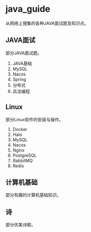# java_guide

从网络上搜集的各种JAVA面试题及知识点。

## JAVA面试

部分JAVA面试题。

1. JAVA基础
2. MySQL
3. Nacos
4. Spring
5. 分布式
6. 兵法编程

## Linux

部分Linux软件的安装与操作。

1. Docker
2. Halo
3. MySQL
4. Nacos
5. Nginx
6. PostgreSQL
7. RabbitMQ
8. Redis

## 计算机基础

部分有趣的计算机基础知识。

## 诗

部分优美诗歌。
